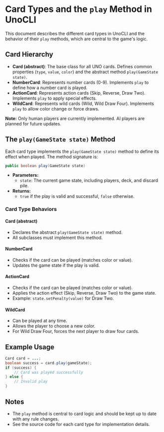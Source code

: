 # Card Types and the `play` Method in UnoCLI

This document describes the different card types in UnoCLI and the behavior of their `play` methods, which are central to the game's logic.

## Card Hierarchy

- **Card (abstract)**: The base class for all UNO cards. Defines common properties (`type`, `value`, `color`) and the abstract method `play(GameState state)`.
- **NumberCard**: Represents number cards (0-9). Implements `play` to define how a number card is played.
- **ActionCard**: Represents action cards (Skip, Reverse, Draw Two). Implements `play` to apply special effects.
- **WildCard**: Represents wild cards (Wild, Wild Draw Four). Implements `play` to allow color change or force draws.

<b>Note:</b> Only human players are currently implemented. AI players are planned for future updates.

## The `play(GameState state)` Method

Each card type implements the `play(GameState state)` method to define its effect when played. The method signature is:

```java
public boolean play(GameState state)
```
- **Parameters:**
  - `state`: The current game state, including players, deck, and discard pile.
- **Returns:**
  - `true` if the play is valid and successful, `false` otherwise.

### Card Type Behaviors

#### Card (abstract)
- Declares the abstract `play(GameState state)` method.
- All subclasses must implement this method.

#### NumberCard
- Checks if the card can be played (matches color or value).
- Updates the game state if the play is valid.

#### ActionCard
- Checks if the card can be played (matches color or value).
- Applies the action effect (Skip, Reverse, Draw Two) to the game state.
- Example: `state.setPenalty(value)` for Draw Two.

#### WildCard
- Can be played at any time.
- Allows the player to choose a new color.
- For Wild Draw Four, forces the next player to draw four cards.

## Example Usage

```java
Card card = ...;
boolean success = card.play(gameState);
if (success) {
    // Card was played successfully
} else {
    // Invalid play
}
```

## Notes
- The `play` method is central to card logic and should be kept up to date with any rule changes.
- See the source code for each card type for implementation details.
